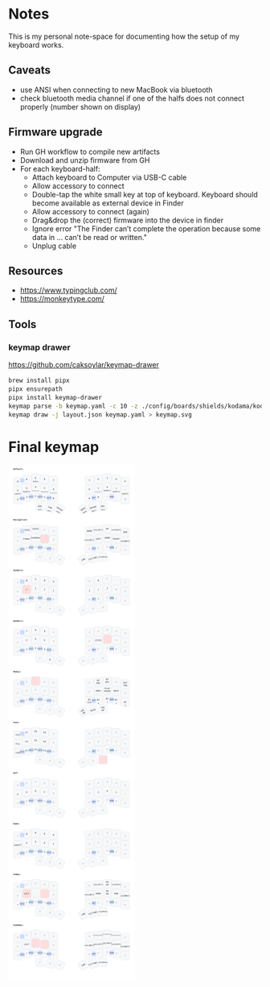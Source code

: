 # Notes

This is my personal note-space for documenting how the setup of my keyboard works.

## Caveats

- use ANSI when connecting to new MacBook via bluetooth
- check bluetooth media channel if one of the halfs does not connect properly (number shown on display)

## Firmware upgrade

- Run GH workflow to compile new artifacts
- Download and unzip firmware from GH
- For each keyboard-half:
  - Attach keyboard to Computer via USB-C cable
  - Allow accessory to connect
  - Double-tap the white small key at top of keyboard. Keyboard should become available as external device in Finder
  - Allow accessory to connect (again)
  - Drag&drop the (correct) firmware into the device in finder
  - Ignore error "The Finder can’t complete the operation because some data in ... can’t be read or written."
  - Unplug cable

## Resources
                                                                                                                                                               
- https://www.typingclub.com/
- https://monkeytype.com/

## Tools

### keymap drawer

https://github.com/caksoylar/keymap-drawer

```zsh
brew install pipx
pipx ensurepath
pipx install keymap-drawer
keymap parse -b keymap.yaml -c 10 -z ./config/boards/shields/kodama/kodama.keymap > keymap.yaml
keymap draw -j layout.json keymap.yaml > keymap.svg
```

# Final keymap

![./keymap.svg](./keymap.svg)
